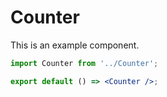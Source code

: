 # Counter

This is an example component.

```jsx
import Counter from '../Counter';

export default () => <Counter />;
```
